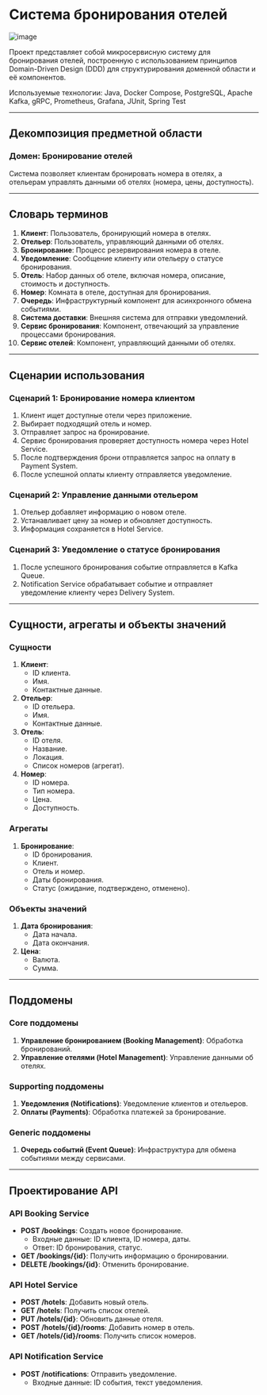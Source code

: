 # Система бронирования отелей

![image](media/components-diagram.png)

Проект представляет собой микросервисную систему для бронирования отелей, построенную с использованием принципов Domain-Driven Design (DDD) для структурирования доменной области и её компонентов.

Используемые технологии: Java, Docker Compose, PostgreSQL, Apache Kafka, gRPC, Prometheus, Grafana, JUnit, Spring Test

---

## Декомпозиция предметной области

### **Домен: Бронирование отелей**
Система позволяет клиентам бронировать номера в отелях, а отельерам управлять данными об отелях (номера, цены, доступность).

---

## Словарь терминов

1. **Клиент**: Пользователь, бронирующий номера в отелях.
2. **Отельер**: Пользователь, управляющий данными об отелях.
3. **Бронирование**: Процесс резервирования номера в отеле.
4. **Уведомление**: Сообщение клиенту или отельеру о статусе бронирования.
5. **Отель**: Набор данных об отеле, включая номера, описание, стоимость и доступность.
6. **Номер**: Комната в отеле, доступная для бронирования.
7. **Очередь**: Инфраструктурный компонент для асинхронного обмена событиями.
8. **Система доставки**: Внешняя система для отправки уведомлений.
9. **Сервис бронирования**: Компонент, отвечающий за управление процессами бронирования.
10. **Сервис отелей**: Компонент, управляющий данными об отелях.

---

## Сценарии использования

### **Сценарий 1: Бронирование номера клиентом**
1. Клиент ищет доступные отели через приложение.
2. Выбирает подходящий отель и номер.
3. Отправляет запрос на бронирование.
4. Сервис бронирования проверяет доступность номера через Hotel Service.
5. После подтверждения брони отправляется запрос на оплату в Payment System.
6. После успешной оплаты клиенту отправляется уведомление.

### **Сценарий 2: Управление данными отельером**
1. Отельер добавляет информацию о новом отеле.
2. Устанавливает цену за номер и обновляет доступность.
3. Информация сохраняется в Hotel Service.

### **Сценарий 3: Уведомление о статусе бронирования**
1. После успешного бронирования событие отправляется в Kafka Queue.
2. Notification Service обрабатывает событие и отправляет уведомление клиенту через Delivery System.

---

## Сущности, агрегаты и объекты значений

### **Сущности**
1. **Клиент**:
   - ID клиента.
   - Имя.
   - Контактные данные.
2. **Отельер**:
   - ID отельера.
   - Имя.
   - Контактные данные.
3. **Отель**:
   - ID отеля.
   - Название.
   - Локация.
   - Список номеров (агрегат).
4. **Номер**:
   - ID номера.
   - Тип номера.
   - Цена.
   - Доступность.

### **Агрегаты**
1. **Бронирование**:
   - ID бронирования.
   - Клиент.
   - Отель и номер.
   - Даты бронирования.
   - Статус (ожидание, подтверждено, отменено).

### **Объекты значений**
1. **Дата бронирования**:
   - Дата начала.
   - Дата окончания.
2. **Цена**:
   - Валюта.
   - Сумма.

---

## Поддомены

### **Core поддомены**
1. **Управление бронированием (Booking Management)**: Обработка бронирований.
2. **Управление отелями (Hotel Management)**: Управление данными об отелях.

### **Supporting поддомены**
1. **Уведомления (Notifications)**: Уведомление клиентов и отельеров.
2. **Оплаты (Payments)**: Обработка платежей за бронирование.

### **Generic поддомены**
1. **Очередь событий (Event Queue)**: Инфраструктура для обмена событиями между сервисами.

---

## Проектирование API

### **API Booking Service**
- **POST /bookings**: Создать новое бронирование.
  - Входные данные: ID клиента, ID номера, даты.
  - Ответ: ID бронирования, статус.
- **GET /bookings/{id}**: Получить информацию о бронировании.
- **DELETE /bookings/{id}**: Отменить бронирование.

### **API Hotel Service**
- **POST /hotels**: Добавить новый отель.
- **GET /hotels**: Получить список отелей.
- **PUT /hotels/{id}**: Обновить данные отеля.
- **POST /hotels/{id}/rooms**: Добавить номер в отель.
- **GET /hotels/{id}/rooms**: Получить список номеров.

### **API Notification Service**
- **POST /notifications**: Отправить уведомление.
  - Входные данные: ID события, текст уведомления.
